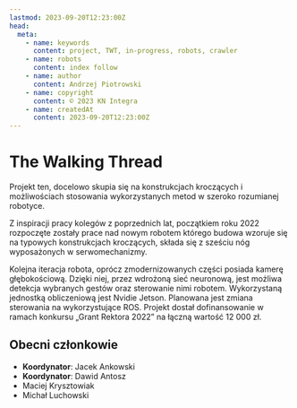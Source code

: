 ```yaml
---
lastmod: 2023-09-20T12:23:00Z
head:
  meta:
    - name: keywords
      content: project, TWT, in-progress, robots, crawler
    - name: robots
      content: index follow
    - name: author
      content: Andrzej Piotrowski
    - name: copyright
      content: © 2023 KN Integra
    - name: createdAt
      content: 2023-09-20T12:23:00Z
---
```


# The Walking Thread

Projekt ten, docelowo skupia się na konstrukcjach kroczących i możliwościach stosowania wykorzystanych metod w szeroko rozumianej robotyce.

Z inspiracji pracy kolegów z poprzednich lat, początkiem roku 2022 rozpoczęte zostały prace nad nowym robotem którego budowa wzoruje się na typowych konstrukcjach kroczących, składa się z sześciu nóg wyposażonych w serwomechanizmy.

Kolejna iteracja robota, oprócz zmodernizowanych części posiada kamerę głębokościową. Dzięki niej, przez wdrożoną sieć neuronową, jest możliwa detekcja wybranych gestów oraz sterowanie nimi robotem. Wykorzystaną jednostką obliczeniową jest Nvidie Jetson. Planowana jest zmiana sterowania na wykorzystujące ROS. Projekt dostał dofinansowanie w ramach konkursu „Grant Rektora 2022” na łączną wartość 12 000 zł.


## Obecni członkowie

- **Koordynator**: Jacek Ankowski
- **Koordynator**: Dawid Antosz
- Maciej Krysztowiak
- Michał Luchowski

